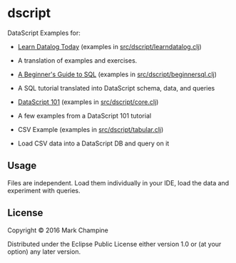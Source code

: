 # dscript

DataScript Examples for:

* [Learn Datalog Today](http://www.learndatalogtoday.org/) (examples
  in [src/dscript/learndatalog.clj](https://github.com/mchampine/dscript/blob/master/src/dscript/learndatalog.clj))

 - A translation of examples and exercises.

* [A Beginner's Guide to SQL](http://www.sohamkamani.com/blog/2016/07/07/a-beginners-guide-to-sql/)
  (examples in [src/dscript/beginnersql.clj](https://github.com/mchampine/dscript/blob/master/src/dscript/beginnersql.clj))

 - A SQL tutorial translated into DataScript schema, data, and queries 

* [DataScript 101](http://udayv.com/clojurescript/clojure/2016/04/28/datascript101/)
  (examples in [src/dscript/core.clj](https://github.com/mchampine/dscript/blob/master/src/dscript/core.clj))

 - A few examples from a DataScript 101 tutorial

* CSV Example
  (examples in [src/dscript/tabular.clj](https://github.com/mchampine/dscript/blob/master/src/dscript/tabular.clj))

 - Load CSV data into a DataScript DB and query on it



## Usage

Files are independent. Load them individually in your IDE, load the data and experiment with queries.

## License

Copyright © 2016 Mark Champine

Distributed under the Eclipse Public License either version 1.0 or (at
your option) any later version.
